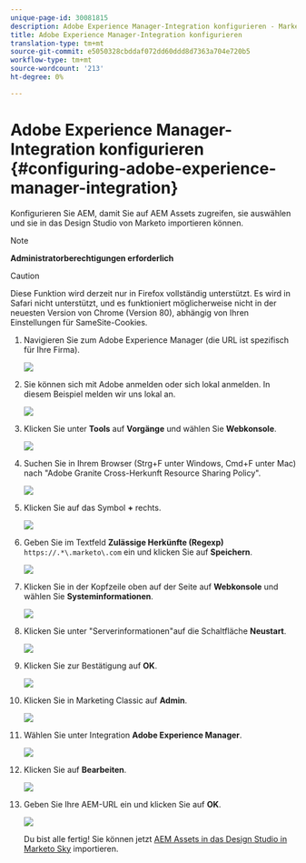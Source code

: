 ```yaml
---
unique-page-id: 30081815
description: Adobe Experience Manager-Integration konfigurieren - Marketing Docs - Produktdokumentation
title: Adobe Experience Manager-Integration konfigurieren
translation-type: tm+mt
source-git-commit: e5050328cbddaf072dd60ddd8d7363a704e720b5
workflow-type: tm+mt
source-wordcount: '213'
ht-degree: 0%

---
```



# Adobe Experience Manager-Integration konfigurieren {#configuring-adobe-experience-manager-integration}

Konfigurieren Sie AEM, damit Sie auf AEM Assets zugreifen, sie auswählen und sie in das Design Studio von Marketo importieren können.

>[!NOTE]
>
>**Administratorberechtigungen erforderlich**

>[!CAUTION]
>
>Diese Funktion wird derzeit nur in Firefox vollständig unterstützt. Es wird in Safari nicht unterstützt, und es funktioniert möglicherweise nicht in der neuesten Version von Chrome (Version 80), abhängig von Ihren Einstellungen für SameSite-Cookies.

1. Navigieren Sie zum Adobe Experience Manager (die URL ist spezifisch für Ihre Firma).

   ![](assets/one.png)

1. Sie können sich mit Adobe anmelden oder sich lokal anmelden. In diesem Beispiel melden wir uns lokal an.

   ![](assets/two.png)

1. Klicken Sie unter **Tools** auf **Vorgänge** und wählen Sie **Webkonsole**.

   ![](assets/2a.png)

1. Suchen Sie in Ihrem Browser (Strg+F unter Windows, Cmd+F unter Mac) nach &quot;Adobe Granite Cross-Herkunft Resource Sharing Policy&quot;.

   ![](assets/three.png)

1. Klicken Sie auf das Symbol **+** rechts.

   ![](assets/four.png)

1. Geben Sie im Textfeld **Zulässige Herkünfte (Regexp)** `https://.*\.marketo\.com` ein und klicken Sie auf **Speichern**.

   ![](assets/five-psd.png)

1. Klicken Sie in der Kopfzeile oben auf der Seite auf **Webkonsole** und wählen Sie **Systeminformationen**.

   ![](assets/six.png)

1. Klicken Sie unter &quot;Serverinformationen&quot;auf die Schaltfläche **Neustart**.

   ![](assets/seven.png)

1. Klicken Sie zur Bestätigung auf **OK**.

   ![](assets/eight.png)

1. Klicken Sie in Marketing Classic auf **Admin**.

   ![](assets/nine.png)

1. Wählen Sie unter Integration **Adobe Experience Manager**.

   ![](assets/ten.png)

1. Klicken Sie auf **Bearbeiten**.

   ![](assets/eleven.png)

1. Geben Sie Ihre AEM-URL ein und klicken Sie auf **OK**.

   ![](assets/twelve.png)

   Du bist alle fertig! Sie können jetzt [AEM Assets in das Design Studio in Marketo Sky](https://help.marketo.com/hc/en-us/articles/360036765993) importieren.

